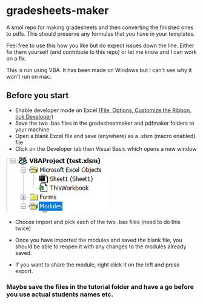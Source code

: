 # gradesheets-maker
A smol repo for making gradesheets and then converting the finished ones to pdfs. This should preserve any formulas that you have in your templates.

Feel free to use this how you like but do expect issues down the line. Either fix them yourself (and contribute to this repo) or let me know and I can work on a fix.

This is run using VBA. It has been made on Windows but I can't see why it won't run on mac.

## Before you start

- Enable developer mode on Excel [(File, Options, Customize the Ribbon, tick Developer)](https://support.microsoft.com/en-us/office/show-the-developer-tab-e1192344-5e56-4d45-931b-e5fd9bea2d45)
- Save the two .bas files in the gradesheetmaker and pdfmaker folders to your machine
- Open a blank Excel file and save (anywhere) as a .xlsm (macro enabled) file
- Click on the Developer tab then Visual Basic which opens a new window

 ![Right click the modules folder on the left](img/img1.png)

- Choose import and pick each of the two .bas files (need to do this twice)

- Once you have imported the modules and saved the blank file, you should be able to reopen it with any changes to the modules already saved.

- If you want to share the module, right click it on the left and press export. 

### Maybe save the files in the tutorial folder and have a go before you use actual students names etc.


